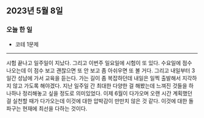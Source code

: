 ## 2023년 5월 8일

### 오늘 한 일

- 코테 1문제

---

시험 끝나고 일주일이 지났다. 그리고 이번주 일요일에 시험이 또 있다. 수요일에 점수 나오는데 이 점수 보고 괜찮으면 또 안 보고 좀 아쉬우면 또 볼 거다. 그리고 내일부터 3일간 성남에 가서 교육을 듣는다. 가는 길이 좀 복잡하던데 내일은 일찍 출발해서
지각하지 않고 가도록 해야겠다. 지난 일주일 간 최대한 다양한 걸 해봤는데 느껴진 것들을 하나하나 정리해놓고 싶을 정도로 의미있었다. 이제 6월이 다가오며 오랜 시간 계획했던 걸 실천할 때가 다가오는데 이것에 대한 압박감이 만만치 않은 것 같다. 이것에 대한 돌파구는 현재에 최선을 다하는 것이다.
